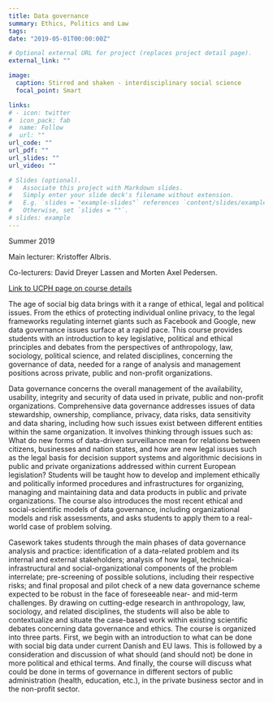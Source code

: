 ```yaml
---
title: Data governance
summary: Ethics, Politics and Law
tags:
date: "2019-05-01T00:00:00Z"

# Optional external URL for project (replaces project detail page).
external_link: ""

image:
  caption: Stirred and shaken - interdisciplinary social science
  focal_point: Smart

links:
# - icon: twitter
#  icon_pack: fab
#  name: Follow
#  url: ""
url_code: ""
url_pdf: ""
url_slides: ""
url_video: ""

# Slides (optional).
#   Associate this project with Markdown slides.
#   Simply enter your slide deck's filename without extension.
#   E.g. `slides = "example-slides"` references `content/slides/example-slides.md`.
#   Otherwise, set `slides = ""`.
# slides: example
---
```


Summer 2019

Main lecturer: Kristoffer Albris.

Co-lecturers: David Dreyer Lassen and Morten Axel Pedersen.

[Link to UCPH page on course details](https://kurser.ku.dk/course/aana18113u/2018-2019)

The age of social big data brings with it a range of ethical, legal and political issues. From the ethics of protecting individual online privacy, to the legal frameworks regulating internet giants such as Facebook and Google, new data governance issues surface at a rapid pace. This course provides students with an introduction to key legislative, political and ethical principles and debates from the perspectives of anthropology, law, sociology, political science, and related disciplines, concerning the governance of data, needed for a range of analysis and management positions across private, public and non-profit organizations.

Data governance concerns the overall management of the availability, usability, integrity and security of data used in private, public and non-profit organizations. Comprehensive data governance addresses issues of data stewardship, ownership, compliance, privacy, data risks, data sensitivity and data sharing, including how such issues exist between different entities within the same organization. It involves thinking through issues such as: What do new forms of data-driven surveillance mean for relations between citizens, businesses and nation states, and how are new legal issues such as the legal basis for decision support systems and algorithmic decisions in public and private organizations addressed within current European legislation?
Students will be taught how to develop and implement ethically and politically informed procedures and infrastructures for organizing, managing and maintaining data and data products in public and private organizations. The course also introduces the most recent ethical and social-scientific models of data governance, including organizational models and risk assessments, and asks students to apply them to a real-world case of problem solving.

Casework takes students through the main phases of data governance analysis and practice: identification of a data-related problem and its internal and external stakeholders; analysis of how legal, technical-infrastructural and social-organizational components of the problem interrelate; pre-screening of possible solutions, including their respective risks; and final proposal and pilot check of a new data governance scheme expected to be robust in the face of foreseeable near- and mid-term challenges. By drawing on cutting-edge research in anthropology, law, sociology, and related disciplines, the students will also be able to contextualize and situate the case-based work within existing scientific debates concerning data governance and ethics.
The course is organized into three parts. First, we begin with an introduction to what can be done with social big data under current Danish and EU laws. This is followed by a consideration and discussion of what should (and should not) be done in more political and ethical terms. And finally, the course will discuss what could be done in terms of governance in different sectors of public administration (health, education, etc.), in the private business sector and in the non-profit sector.
